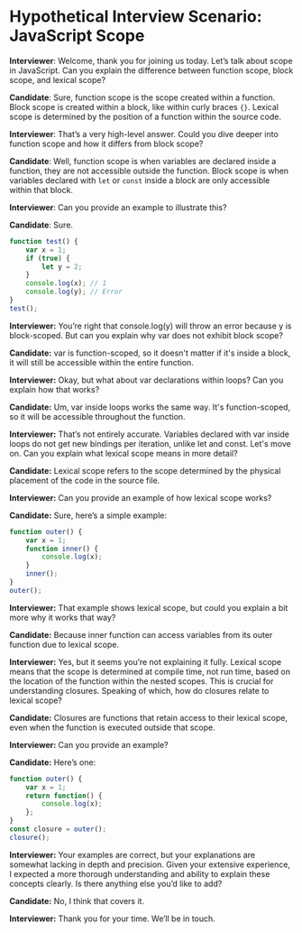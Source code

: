 # Hypothetical Interview Scenario: JavaScript Scope

**Interviewer**: Welcome, thank you for joining us today. Let’s talk about scope in JavaScript. Can you explain the difference between function scope, block scope, and lexical scope?

**Candidate**: Sure, function scope is the scope created within a function. Block scope is created within a block, like within curly braces `{}`. Lexical scope is determined by the position of a function within the source code.

**Interviewer**: That’s a very high-level answer. Could you dive deeper into function scope and how it differs from block scope?

**Candidate**: Well, function scope is when variables are declared inside a function, they are not accessible outside the function. Block scope is when variables declared with `let` or `const` inside a block are only accessible within that block.

**Interviewer**: Can you provide an example to illustrate this?

**Candidate**: Sure. 

```javascript
function test() {
    var x = 1;
    if (true) {
        let y = 2;
    }
    console.log(x); // 1
    console.log(y); // Error
}
test();
```
**Interviewer:** You’re right that console.log(y) will throw an error because y is block-scoped. But can you explain why var does not exhibit block scope?

**Candidate:** var is function-scoped, so it doesn't matter if it's inside a block, it will still be accessible within the entire function.

**Interviewer:** Okay, but what about var declarations within loops? Can you explain how that works?

**Candidate:** Um, var inside loops works the same way. It's function-scoped, so it will be accessible throughout the function.

**Interviewer:** That’s not entirely accurate. Variables declared with var inside loops do not get new bindings per iteration, unlike let and const. Let's move on. Can you explain what lexical scope means in more detail?

**Candidate:** Lexical scope refers to the scope determined by the physical placement of the code in the source file.

**Interviewer:** Can you provide an example of how lexical scope works?

**Candidate:** Sure, here’s a simple example:

```javascript
function outer() {
    var x = 1;
    function inner() {
        console.log(x);
    }
    inner();
}
outer();
```
**Interviewer:** That example shows lexical scope, but could you explain a bit more why it works that way?

**Candidate:** Because inner function can access variables from its outer function due to lexical scope.

**Interviewer:** Yes, but it seems you’re not explaining it fully. Lexical scope means that the scope is determined at compile time, not run time, based on the location of the function within the nested scopes. This is crucial for understanding closures. Speaking of which, how do closures relate to lexical scope?

**Candidate:** Closures are functions that retain access to their lexical scope, even when the function is executed outside that scope.

**Interviewer:** Can you provide an example?

**Candidate:** Here’s one:

```javascript
function outer() {
    var x = 1;
    return function() {
        console.log(x);
    };
}
const closure = outer();
closure();
```
**Interviewer:** Your examples are correct, but your explanations are somewhat lacking in depth and precision. Given your extensive experience, I expected a more thorough understanding and ability to explain these concepts clearly. Is there anything else you’d like to add?

**Candidate:** No, I think that covers it.

**Interviewer:** Thank you for your time. We’ll be in touch.

